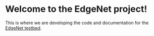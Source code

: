 # Welcome to the EdgeNet project!

This is where we are developing the code and documentation for the [EdgeNet testbed](http://www.edge-net.org/index.html).
